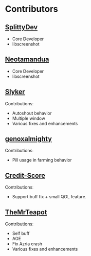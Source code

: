 # Contributors
<!-- https://api.github.com/repos/madrigalstreetcartel/neuz/contributors -->

## [SplittyDev](https://github.com/SplittyDev)

- Core Developer
- libscreenshot

## [Neotamandua](https://github.com/Neotamandua)

- Core Developer
- libscreenshot

## [Slyker](https://github.com/Slyker)

Contributions:
- Autoshout behavior
- Multiple window
- Various fixes and enhancements

## [genoxalmighty](https://github.com/genoxalmighty)

Contributions:
- Pill usage in farming behavior

## [Credit-Score](https://github.com/Credit-Score)

Contributions:
- Support buff fix + small QOL feature.

## [TheMrTeapot](https://github.com/TheMrTeapot)

Contributions:
- Self buff
- AOE
- Fix Azria crash
- Various fixes and enhancements

